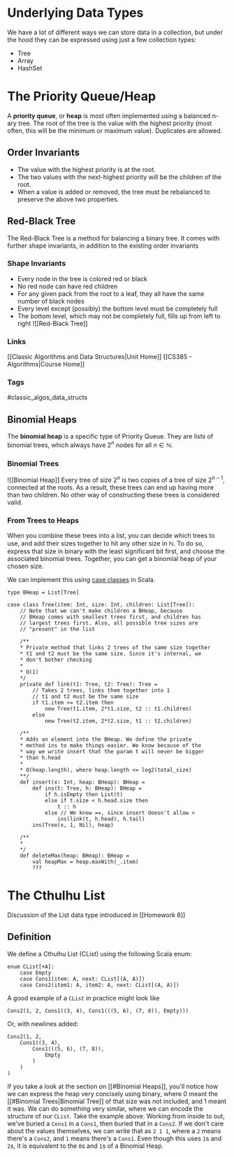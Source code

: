 # Underlying Data Types
We have a lot of different ways we can store data in a collection, but under the hood they can be expressed using just a few collection types:
* Tree
* Array
* HashSet
# The Priority Queue/Heap
A **priority queue**, or **heap** is most often implemented using a balanced n-ary tree. The root of the tree is the value with the highest priority (most often, this will be the minimum or maximum value). Duplicates are allowed.
## Order Invariants
* The value with the highest priority is at the root.
* The two values with the next-highest priority will be the children of the root.
* When a value is added or removed, the tree must be rebalanced to preserve the above two properties.
## Red-Black Tree
The Red-Black Tree is a method for balancing a binary tree. It comes with further shape invariants, in addition to the existing order invariants
### Shape Invariants
* Every node in the tree is colored red or black
* No red node can have red children
* For any given pack from the root to a leaf, they all have the same number of black nodes
* Every level except (possibly) the bottom level must be completely full
* The bottom level, which may not be completely full, fills up from left to right
![[Red-Black Tree]]
### Links
[[Classic Algorithms and Data Structures|Unit Home]]
[[CS385 - Algorithms|Course Home]]
### Tags
#classic_algos_data_structs 
## Binomial Heaps
The **binomial heap** is a specific type of Priority Queue. They are lists of binomial trees, which always have $2^n$ nodes for all $n \in \mathbb{N}$.
### Binomial Trees
![[Binomial Heap]]
Every tree of size $2^n$ is two copies of a tree of size $2^{n-1}$, connected at the roots. As a result, these trees can end up having more than two children. No other way of constructing these trees is considered valid.
### From Trees to Heaps
When you combine these trees into a list, you can decide which trees to use, and add their sizes together to hit any other size in $\mathbb{N}$. To do so, express that size in binary with the least significant bit first, and choose the associated binomial trees. Together, you can get a binomial heap of your chosen size.

We can implement this using [case classes](https://docs.scala-lang.org/tour/case-classes.html) in Scala.
```
type BHeap = List[Tree]

case class Tree(item: Int, size: Int, children: List[Tree]):
	// Note that we can't make children a BHeap, because
	// BHeap comes with smallest trees first, and children has
	// largest trees first. Also, all possible tree sizes are
	// "present" in the list

	/**
	* Private method that links 2 trees of the same size together
	* t1 and t2 must be the same size. Since it's internal, we
	* don't bother checking
	* 
	* O(1)
	*/
	private def link(t1: Tree, t2: Tree): Tree =
		// Takes 2 trees, links them together into 1
		// t1 and t2 must be the same size
		if t1.item >= t2.item then
			new Tree(t1.item, 2*t1.size, t2 :: t1.children)
		else
			new Tree(t2.item, 2*t2.size, t1 :: t2.children)

	/** 
	* Adds an element into the BHeap. We define the private
	* method ins to make things easier. We know because of the
	* way we write insert that the param t will never be bigger
	* than h.head
	*
	* O(heap.length), where heap.length <= log2(total_size)
	**/
	def insert(x: Int, heap: BHeap): BHeap =
		def ins(t: Tree, h: BHeap): BHeap =
			if h.isEmpty then List(t)
			else if t.size < h.head.size then
				t :: h
			else // We know ==, since insert doesn't allow >
				ins(link(t, h.head), h.tail)
		ins(Tree(x, 1, Nil), heap)

	/**
	*
	*/
	def deleteMax(heap: BHeap): BHeap =
		val heapMax = heap.maxWith(_.item)
		???
```
# The Cthulhu List
Discussion of the List data type introduced in [[Homework 8]]
## Definition
We define a Cthulhu List (CList) using the following Scala enum:
```
enum CList[+A]:
	case Empty
	case Cons1(item: A, next: CList[(A, A)])
	case Cons2(item1: A, item2: A, next: CList[(A, A)])
```
A good example of a `CList` in practice might look like
```
Cons2(1, 2, Cons1((3, 4), Cons1(((5, 6), (7, 8)), Empty)))
```
Or, with newlines added:
```
Cons2(1, 2,
	Cons1((3, 4),
		Cons1(((5, 6), (7, 8)),
			Empty
		)
	)
)
```
If you take a look at the section on [[#Binomial Heaps]], you'll notice how we can express the heap very concisely using binary, where 0 meant the [[#Binomial Trees|Binomial Tree]] of that size was not included, and 1 meant it was. We can do something very similar, where we can encode the structure of our `CList`. Take the example above. Working from inside to out, we've buried a `Cons1` in a `Cons1`, then buried that in a `Cons2`. If we don't care about the values themselves, we can write that as `2 1 1`, where a `2` means there's a `Cons2`, and `1` means there's a `Cons1`. Even though this uses `1`s and `2`s, it is equivalent to the `0`s and `1`s of a Binomial Heap.